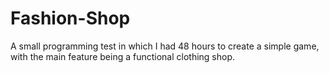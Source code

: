 # Fashion-Shop
A small programming test in which I had 48 hours to create a simple game, with the main feature being a functional clothing shop.
